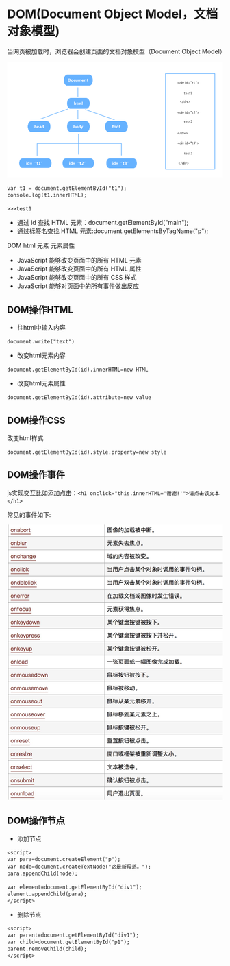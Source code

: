 # DOM(Document Object Model，文档对象模型)

当网页被加载时，浏览器会创建页面的文档对象模型（Document Object Model）

![img](../img/dom.png)

```
var t1 = document.getElementById("t1");
console.log(t1.innerHTML);

>>>test1

```

- 通过 id 查找 HTML 元素：document.getElementById("main");
- 通过标签名查找 HTML 元素:document.getElementsByTagName("p");

DOM
html 元素
元素属性

- JavaScript 能够改变页面中的所有 HTML 元素
- JavaScript 能够改变页面中的所有 HTML 属性
- JavaScript 能够改变页面中的所有 CSS 样式
- JavaScript 能够对页面中的所有事件做出反应

## DOM操作HTML

- 往html中输入内容 

`document.write("text")`
- 改变html元素内容

`document.getElementById(id).innerHTML=new HTML`
- 改变html元素属性

`document.getElementById(id).attribute=new value`

## DOM操作CSS

改变html样式

`document.getElementById(id).style.property=new style`

## DOM操作事件

js实现交互比如添加点击：`<h1 onclick="this.innerHTML='谢谢!'">请点击该文本</h1>`

常见的事件如下:

![img](../img/event1.jpg)

## DOM操作节点

- 添加节点

```
<script>
var para=document.createElement("p");
var node=document.createTextNode("这是新段落。");
para.appendChild(node);

var element=document.getElementById("div1");
element.appendChild(para);
</script>

```

- 删除节点

```
<script>
var parent=document.getElementById("div1");
var child=document.getElementById("p1");
parent.removeChild(child);
</script>

```

